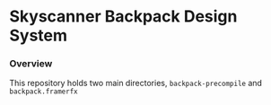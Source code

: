 # Skyscanner Backpack Design System

### Overview

This repository holds two main directories, `backpack-precompile` and `backpack.framerfx`
